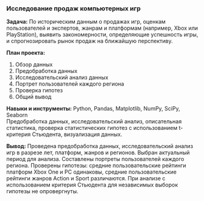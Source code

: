 ### Исследование продаж компьютерных игр

**Задача:** По историческим данным о продажах игр, оценкам пользователей и экспертов, жанрам и платформам (например, Xbox или PlayStation), выявить закономерности, определяющие успешность игры, и спрогнозировать рынок продаж на ближайшую перспективу.

**План проекта:**
1. Обзор данных
2. Предобработка данных
3. Исследовательский анализ данных
4. Портрет пользователей каждого региона
5. Проверка гипотез
6. Общий вывод

**Навыки и инструменты:** Python, Pandas, Matplotlib, NumPy, SciPy, Seaborn  
Предобработка данных, исследовательский анализ, описательная статистика, проверка статистических гипотез с использованием t-критерия Стьюдента, визуализация данных.

**Вывод:** Проведена предобработка данных, исследовательский анализ игр в разрезе лет, платформ, жанров и регионов. Выбран актуальный период для анализа. Составлены портреты пользователей каждого региона. Проверены гипотезы: средние пользовательские рейтинги платформ Xbox One и PC одинаковы, средние пользовательские рейтинги жанров Action и Sport различаются. При анализе с использованием критерия Стьюдента для независимых выборок гипотезы не опровергнуты.
